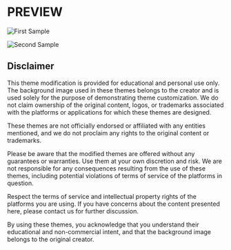 <h1>PREVIEW</h1>

![First Sample](https://github.com/jfouryeah12/sg-hyper-theme/blob/main/preview/1.png)

![Second Sample](https://github.com/jfouryeah12/sg-hyper-theme/blob/main/preview/2.png)

## Disclaimer

This theme modification is provided for educational and personal use only. The background image used in these themes belongs to the creator and is used solely for the purpose of demonstrating theme customization. We do not claim ownership of the original content, logos, or trademarks associated with the platforms or applications for which these themes are designed.

These themes are not officially endorsed or affiliated with any entities mentioned, and we do not proclaim any rights to the original content or trademarks.

Please be aware that the modified themes are offered without any guarantees or warranties. Use them at your own discretion and risk. We are not responsible for any consequences resulting from the use of these themes, including potential violations of terms of service of the platforms in question.

Respect the terms of service and intellectual property rights of the platforms you are using. If you have concerns about the content presented here, please contact us for further discussion.

By using these themes, you acknowledge that you understand their educational and non-commercial intent, and that the background image belongs to the original creator.


